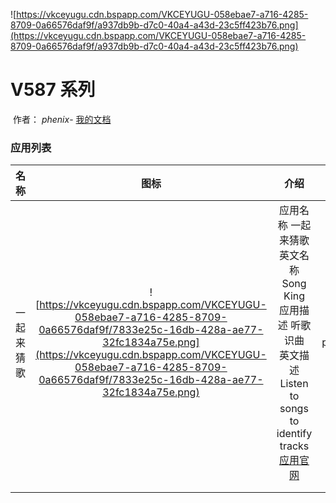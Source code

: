 ![https://vkceyugu.cdn.bspapp.com/VKCEYUGU-058ebae7-a716-4285-8709-0a66576daf9f/a937db9b-d7c0-40a4-a43d-23c5ff423b76.png](https://vkceyugu.cdn.bspapp.com/VKCEYUGU-058ebae7-a716-4285-8709-0a66576daf9f/a937db9b-d7c0-40a4-a43d-23c5ff423b76.png)

# 													V587 系列

​																																											作者： *phenix*- [我的文档]( https://zhouphenix.github.io/Docs/#/index)

### 应用列表




|    名称    |                             图标                             |                             介绍                             |  作者  | 图片                                                         |
| :--------: | :----------------------------------------------------------: | :----------------------------------------------------------: | :----: | ------------------------------------------------------------ |
| 一起来猜歌 | ![https://vkceyugu.cdn.bspapp.com/VKCEYUGU-058ebae7-a716-4285-8709-0a66576daf9f/7833e25c-16db-428a-ae77-32fc1834a75e.png](https://vkceyugu.cdn.bspapp.com/VKCEYUGU-058ebae7-a716-4285-8709-0a66576daf9f/7833e25c-16db-428a-ae77-32fc1834a75e.png) | 应用名称 一起来猜歌<br/>英文名称 Song King<br/>应用描述 听歌识曲<br/>英文描述 Listen to songs to identify tracks<br/>[应用官网]( https://github.com/zhouphenix/Docs) | phenix | <img src="https://img-cdn-aliyun.dcloud.net.cn/stream/plugin_screens/uni-songgame_0.PNG?v=1619350989" alt="登录页" style="zoom:10%;" /><img src="https://img-cdn-aliyun.dcloud.net.cn/stream/plugin_screens/uni-songgame_1.PNG?v=1619350989" alt="听歌识曲页" style="zoom:10%;" /><img src="https://img-cdn-aliyun.dcloud.net.cn/stream/plugin_screens/uni-songgame_2.PNG?v=1619350989" alt="听歌识曲页2" style="zoom:10%;" /><img src="https://img-cdn-aliyun.dcloud.net.cn/stream/plugin_screens/uni-songgame_3.PNG?v=1619350989" alt="听歌识曲页3" style="zoom:10%;" /><img src="https://img-cdn-aliyun.dcloud.net.cn/stream/plugin_screens/uni-songgame_4.PNG?v=1619350989" alt="听歌识曲页3" style="zoom:10%;" /> |
|            |                                                              |                                                              |        |                                                              |
|            |                                                              |                                                              |        |                                                              |



